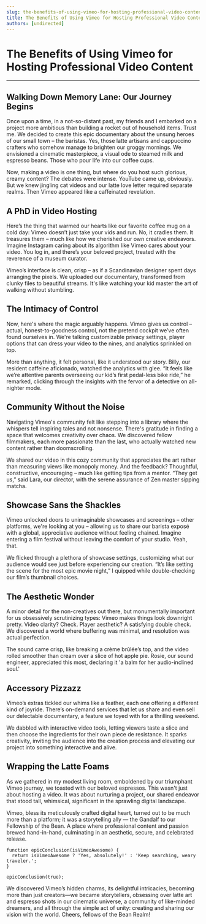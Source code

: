 ```yaml
---
slug: the-benefits-of-using-vimeo-for-hosting-professional-video-content
title: The Benefits of Using Vimeo for Hosting Professional Video Content
authors: [undirected]
---
```



# The Benefits of Using Vimeo for Hosting Professional Video Content

---

## Walking Down Memory Lane: Our Journey Begins

Once upon a time, in a not-so-distant past, my friends and I embarked on a project more ambitious than building a rocket out of household items. Trust me. We decided to create this epic documentary about the unsung heroes of our small town – the baristas. Yes, those latte artisans and cappuccino crafters who somehow manage to brighten our groggy mornings. We envisioned a cinematic masterpiece, a visual ode to steamed milk and espresso beans. Those who pour life into our coffee cups.

Now, making a video is one thing, but where do you host such glorious, creamy content? The debates were intense. YouTube came up, obviously. But we knew jingling cat videos and our latte love letter required separate realms. Then Vimeo appeared like a caffeinated revelation.

## A PhD in Video Hosting

Here’s the thing that warmed our hearts like our favorite coffee mug on a cold day: Vimeo doesn’t just take your vids and run. No, it cradles them. It treasures them – much like how we cherished our own creative endeavors. Imagine Instagram caring about its algorithm like Vimeo cares about your video. You log in, and there’s your beloved project, treated with the reverence of a museum curator.

Vimeo’s interface is clean, crisp – as if a Scandinavian designer spent days arranging the pixels. We uploaded our documentary, transformed from clunky files to beautiful streams. It's like watching your kid master the art of walking without stumbling.

## The Intimacy of Control

Now, here's where the magic arguably happens. Vimeo gives us control – actual, honest-to-goodness control, not the pretend cockpit we’ve often found ourselves in. We're talking customizable privacy settings, player options that can dress your video to the nines, and analytics sprinkled on top. 

More than anything, it felt personal, like it understood our story. Billy, our resident caffeine aficionado, watched the analytics with glee. “It feels like we’re attentive parents overseeing our kid’s first pedal-less bike ride,” he remarked, clicking through the insights with the fervor of a detective on all-nighter mode.

## Community Without the Noise

Navigating Vimeo's community felt like stepping into a library where the whispers tell inspiring tales and not nonsense. There's gratitude in finding a space that welcomes creativity over chaos. We discovered fellow filmmakers, each more passionate than the last, who actually watched new content rather than doomscrolling.

We shared our video in this cozy community that appreciates the art rather than measuring views like monopoly money. And the feedback? Thoughtful, constructive, encouraging – much like getting tips from a mentor. “They get us,” said Lara, our director, with the serene assurance of Zen master sipping matcha.

## Showcase Sans the Shackles

Vimeo unlocked doors to unimaginable showcases and screenings – other platforms, we're looking at you – allowing us to share our barista exposé with a global, appreciative audience without feeling chained. Imagine entering a film festival without leaving the comfort of your studio. Yeah, that. 

We flicked through a plethora of showcase settings, customizing what our audience would see just before experiencing our creation. “It’s like setting the scene for the most epic movie night,” I quipped while double-checking our film’s thumbnail choices.

## The Aesthetic Wonder

A minor detail for the non-creatives out there, but monumentally important for us obsessively scrutinizing types: Vimeo makes things look downright pretty. Video clarity? Check. Player aesthetic? A satisfying double check. We discovered a world where buffering was minimal, and resolution was actual perfection.

The sound came crisp, like breaking a crème brûlée’s top, and the video rolled smoother than cream over a slice of hot apple pie. Rosie, our sound engineer, appreciated this most, declaring it 'a balm for her audio-inclined soul.'

## Accessory Pizzazz

Vimeo’s extras tickled our whims like a feather, each one offering a different kind of joyride. There’s on-demand services that let us share and even sell our delectable documentary, a feature we toyed with for a thrilling weekend.

We dabbled with interactive video tools, letting viewers taste a slice and then choose the ingredients for their own piece de resistance. It sparks creativity, inviting the audience into the creation process and elevating our project into something interactive and alive.

## Wrapping the Latte Foams

As we gathered in my modest living room, emboldened by our triumphant Vimeo journey, we toasted with our beloved espressos. This wasn't just about hosting a video. It was about nurturing a project, our shared endeavor that stood tall, whimsical, significant in the sprawling digital landscape. 

Vimeo, bless its meticulously crafted digital heart, turned out to be much more than a platform; it was a storytelling ally — the Gandalf to our Fellowship of the Bean. A place where professional content and passion brewed hand-in-hand, culminating in an aesthetic, secure, and celebrated release.

```
function epicConclusion(isVimeoAwesome) {
  return isVimeoAwesome ? 'Yes, absolutely!' : 'Keep searching, weary traveler.';
}

epicConclusion(true);
```

We discovered Vimeo’s hidden charms, its delightful intricacies, becoming more than just creators—we became storytellers, obsessing over latte art and espresso shots in our cinematic universe, a community of like-minded dreamers, and all through the simple act of unity: creating and sharing our vision with the world. Cheers, fellows of the Bean Realm!